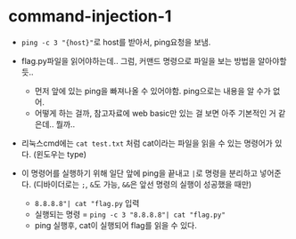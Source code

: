 <!-- ---
layout: default
title: command-injection-1
nav_order: 1
parent: dreamhack
--- -->

# command-injection-1

- `ping -c 3 "{host}"`로 host를 받아서, ping요청을 보냄.
- flag.py파일을 읽어야하는데.. 그럼, 커맨드 명령으로 파일을 보는 방법을 알아야할듯..
    - 먼저 앞에 있는 ping을 빠져나올 수 있어야함. ping으로는 내용을 알 수가 없어.
    - 어떻게 하는 걸까, 참고자료에 web basic만 있는 걸 보면 아주 기본적인 거 같은데.. 뭘까..

- 리눅스cmd에는 `cat test.txt` 처럼 cat이라는 파일을 읽을 수 있는 명령어가 있다. (윈도우는 type) 
- 이 명령어를 실행하기 위해 일단 앞에 ping을 끝내고 `|`로 명령을 분리하고 넣어준다. (디바이더로는 `;`,  `&`도 가능, `&&`은 앞선 명령의 실행이 성공했을 때만)
    - `8.8.8.8"| cat "flag.py` 입력
    - 실행되는 명령 = `ping -c 3 "8.8.8.8"| cat "flag.py"`
    - ping 실행후, cat이 실행되어 flag를 읽을 수 있다. 